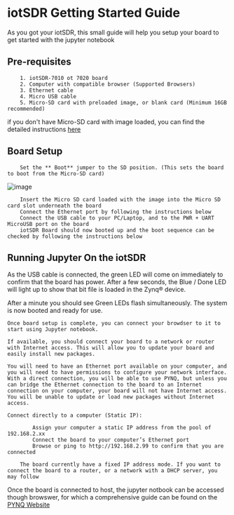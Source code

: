 # iotSDR Getting Started Guide

As you got your iotSDR, this small guide will help you setup your board to get started with the jupyter notebook

## Pre-requisites

        1. iotSDR-7010 ot 7020 board
        2. Computer with compatible browser (Supported Browsers)
        3. Ethernet cable
        4. Micro USB cable
        5. Micro-SD card with preloaded image, or blank card (Minimum 16GB recommended)
if you don't have Micro-SD card with image loaded, you can find the detailed instructions [here](https://github.com/embedinn/iotSDR/blob/master/iotSDR_uSD_Card.md)

## Board Setup

 

        Set the ** Boot** jumper to the SD position. (This sets the board to boot from the Micro-SD card)

![image](https://user-images.githubusercontent.com/11763512/112713740-7d4a7f80-8ef8-11eb-90dc-c012d78781d4.png)

        Insert the Micro SD card loaded with the image into the Micro SD card slot underneath the board
        Connect the Ethernet port by following the instructions below
        Connect the USB cable to your PC/Laptop, and to the PWR + UART MicroUSB port on the board
        iotSDR Board should now booted up and the boot sequence can be checked by following the instructions below

## Running Jupyter On the iotSDR

As the USB cable is connected, the green LED will come on immediately to confirm that the board has power. After a few seconds, the Blue / Done LED will light up to show that bit file is loaded in the Zynq® device.

After a minute you should see Green LEDs flash simultaneously. The system is now booted and ready for use.

    Once board setup is complete, you can connect your browdser to it to start using Jupyter notebook.

    If available, you should connect your board to a network or router with Internet access. This will allow you to update your board and easily install new packages.

    You will need to have an Ethernet port available on your computer, and you will need to have permissions to configure your network interface. With a direct connection, you will be able to use PYNQ, but unless you can bridge the Ethernet connection to the board to an Internet connection on your computer, your board will not have Internet access. You will be unable to update or load new packages without Internet access.

    Connect directly to a computer (Static IP):

            Assign your computer a static IP address from the pool of 192.168.2.xx
            Connect the board to your computer’s Ethernet port 
            Browse or ping to http://192.168.2.99 to confirm that you are connected

        The board currently have a fixed IP address mode. If you want to connect the board to a router, or a network with a DHCP server, you may follow 

Once the board is connected to host, the jupyter notbook can be accessed though browswer, for which a comprehensive guide can be found on the [PYNQ Website](https://pynq.readthedocs.io/en/v2.3/jupyter_notebooks.html)
